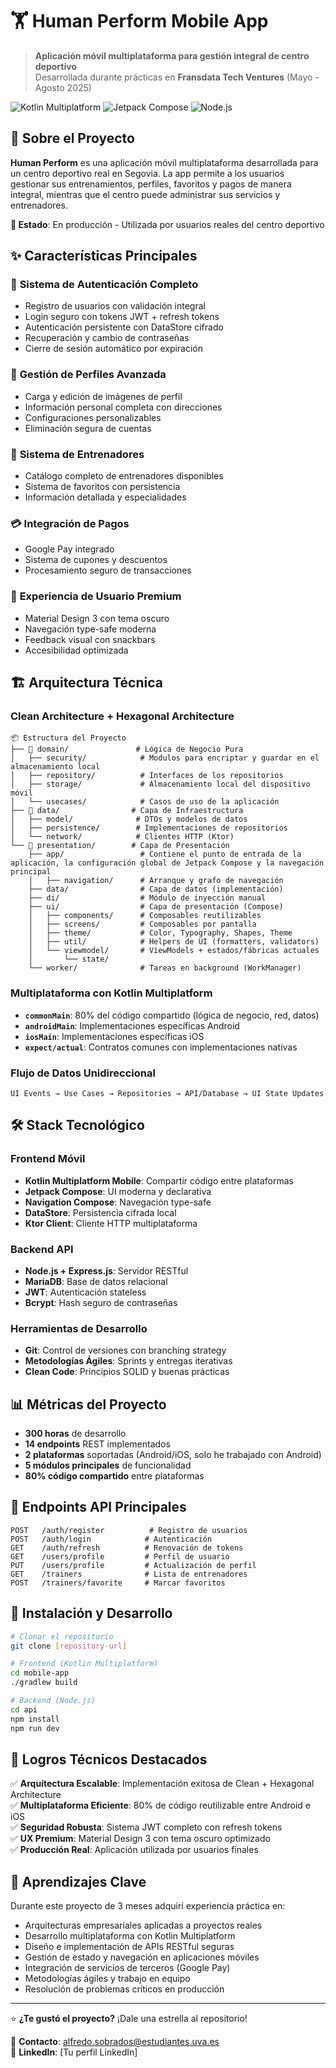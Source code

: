 # 🏋️ Human Perform Mobile App

> **Aplicación móvil multiplataforma para gestión integral de centro deportivo**  
> Desarrollada durante prácticas en **Fransdata Tech Ventures** (Mayo - Agosto 2025)

![Kotlin Multiplatform](https://img.shields.io/badge/Kotlin-Multiplatform-7F52FF?style=for-the-badge&logo=kotlin)
![Jetpack Compose](https://img.shields.io/badge/Jetpack-Compose-4285F4?style=for-the-badge&logo=jetpackcompose)
![Node.js](https://img.shields.io/badge/Node.js-339933?style=for-the-badge&logo=nodedotjs&logoColor=white)

## 📱 Sobre el Proyecto

**Human Perform** es una aplicación móvil multiplataforma desarrollada para un centro deportivo real en Segovia. La app permite a los usuarios gestionar sus entrenamientos, perfiles, favoritos y pagos de manera integral, mientras que el centro puede administrar sus servicios y entrenadores.

**🚀 Estado**: En producción - Utilizada por usuarios reales del centro deportivo

## ✨ Características Principales

### 🔐 **Sistema de Autenticación Completo**
- Registro de usuarios con validación integral
- Login seguro con tokens JWT + refresh tokens
- Autenticación persistente con DataStore cifrado
- Recuperación y cambio de contraseñas
- Cierre de sesión automático por expiración

### 👤 **Gestión de Perfiles Avanzada**
- Carga y edición de imágenes de perfil
- Información personal completa con direcciones
- Configuraciones personalizables
- Eliminación segura de cuentas

### 🏃 **Sistema de Entrenadores**
- Catálogo completo de entrenadores disponibles
- Sistema de favoritos con persistencia
- Información detallada y especialidades

### 💳 **Integración de Pagos**
- Google Pay integrado
- Sistema de cupones y descuentos
- Procesamiento seguro de transacciones

### 🎨 **Experiencia de Usuario Premium**
- Material Design 3 con tema oscuro
- Navegación type-safe moderna
- Feedback visual con snackbars
- Accesibilidad optimizada

## 🏗️ Arquitectura Técnica

### **Clean Architecture + Hexagonal Architecture**

```
📦 Estructura del Proyecto
├── 🎯 domain/               # Lógica de Negocio Pura
│   ├── security/            # Modulos para encriptar y guardar en el almacenamiento local
│   ├── repository/          # Interfaces de los repositorios
│   ├── storage/             # Almacenamiento local del dispositivo móvil
│   └── usecases/            # Casos de uso de la aplicación
├── 🔌 data/                # Capa de Infraestructura
│   ├── model/              # DTOs y modelos de datos
│   ├── persistence/        # Implementaciones de repositorios
│   └── network/            # Clientes HTTP (Ktor)
└── 📱 presentation/        # Capa de Presentación
    ├── app/                 # Contiene el punto de entrada de la aplicación, la configuración global de Jetpack Compose y la navegación principal
    │   ├── navigation/      # Arranque y grafo de navegación
    ├── data/                # Capa de datos (implementación)           
    ├── di/                  # Módulo de inyección manual
    ├── ui/                  # Capa de presentación (Compose)
    │   ├── components/      # Composables reutilizables
    │   ├── screens/         # Composables por pantalla
    │   ├── theme/           # Color, Typography, Shapes, Theme
    │   ├── util/            # Helpers de UI (formatters, validators)
    │   └── viewmodel/       # ViewModels + estados/fábricas actuales
    │       └── state/             
    └── worker/              # Tareas en background (WorkManager)

```

### **Multiplataforma con Kotlin Multiplatform**
- **`commonMain`**: 80% del código compartido (lógica de negocio, red, datos)
- **`androidMain`**: Implementaciones específicas Android
- **`iosMain`**: Implementaciones específicas iOS
- **`expect/actual`**: Contratos comunes con implementaciones nativas

### **Flujo de Datos Unidireccional**
```
UI Events → Use Cases → Repositories → API/Database → UI State Updates
```

## 🛠️ Stack Tecnológico

### **Frontend Móvil**
- **Kotlin Multiplatform Mobile**: Compartir código entre plataformas
- **Jetpack Compose**: UI moderna y declarativa
- **Navigation Compose**: Navegación type-safe
- **DataStore**: Persistencia cifrada local
- **Ktor Client**: Cliente HTTP multiplataforma

### **Backend API**
- **Node.js + Express.js**: Servidor RESTful
- **MariaDB**: Base de datos relacional
- **JWT**: Autenticación stateless
- **Bcrypt**: Hash seguro de contraseñas

### **Herramientas de Desarrollo**
- **Git**: Control de versiones con branching strategy
- **Metodologías Ágiles**: Sprints y entregas iterativas
- **Clean Code**: Principios SOLID y buenas prácticas

## 📊 Métricas del Proyecto

- **300 horas** de desarrollo
- **14 endpoints** REST implementados
- **2 plataformas** soportadas (Android/iOS, solo he trabajado con Android)
- **5 módulos principales** de funcionalidad
- **80% código compartido** entre plataformas

## 🔗 Endpoints API Principales

```http
POST   /auth/register          # Registro de usuarios
POST   /auth/login            # Autenticación
GET    /auth/refresh          # Renovación de tokens
GET    /users/profile         # Perfil de usuario
PUT    /users/profile         # Actualización de perfil
GET    /trainers              # Lista de entrenadores
POST   /trainers/favorite     # Marcar favoritos
```

## 🚀 Instalación y Desarrollo

```bash
# Clonar el repositorio
git clone [repository-url]

# Frontend (Kotlin Multiplatform)
cd mobile-app
./gradlew build

# Backend (Node.js)
cd api
npm install
npm run dev
```

## 🎯 Logros Técnicos Destacados

✅ **Arquitectura Escalable**: Implementación exitosa de Clean + Hexagonal Architecture  
✅ **Multiplataforma Eficiente**: 80% de código reutilizable entre Android e iOS  
✅ **Seguridad Robusta**: Sistema JWT completo con refresh tokens  
✅ **UX Premium**: Material Design 3 con tema oscuro optimizado  
✅ **Producción Real**: Aplicación utilizada por usuarios finales  

## 📝 Aprendizajes Clave

Durante este proyecto de 3 meses adquirí experiencia práctica en:

- Arquitecturas empresariales aplicadas a proyectos reales
- Desarrollo multiplataforma con Kotlin Multiplatform
- Diseño e implementación de APIs RESTful seguras
- Gestión de estado y navegación en aplicaciones móviles
- Integración de servicios de terceros (Google Pay)
- Metodologías ágiles y trabajo en equipo
- Resolución de problemas críticos en producción

---

⭐ **¿Te gustó el proyecto?** ¡Dale una estrella al repositorio!

📧 **Contacto**: alfredo.sobrados@estudiantes.uva.es  
💼 **LinkedIn**: [Tu perfil LinkedIn]
